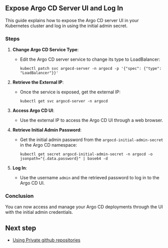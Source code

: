 ## Expose Argo CD Server UI and Log In

This guide explains how to expose the Argo CD server UI in your Kubernetes cluster and log in using the initial admin secret.

### Steps

1. **Change Argo CD Service Type**:
    - Edit the Argo CD server service to change its type to LoadBalancer:
      ```
      kubectl patch svc argocd-server -n argocd -p '{"spec": {"type": "LoadBalancer"}}'
      ```

2. **Retrieve the External IP**:
    - Once the service is exposed, get the external IP:
      ```
      kubectl get svc argocd-server -n argocd
      ```

3. **Access Argo CD UI**:
    - Use the external IP to access the Argo CD UI through a web browser.

4. **Retrieve Initial Admin Password**:
    - Get the initial admin password from the `argocd-initial-admin-secret` in the Argo CD namespace:
      ```
      kubectl get secret argocd-initial-admin-secret -n argocd -o jsonpath="{.data.password}" | base64 -d
      ```

5. **Log In**:
    - Use the username `admin` and the retrieved password to log in to the Argo CD UI.

### Conclusion

You can now access and manage your Argo CD deployments through the UI with the initial admin credentials.

## Next step

- [Using Private github repositories](./7.%20Using%20private%20github%20repositories.md)